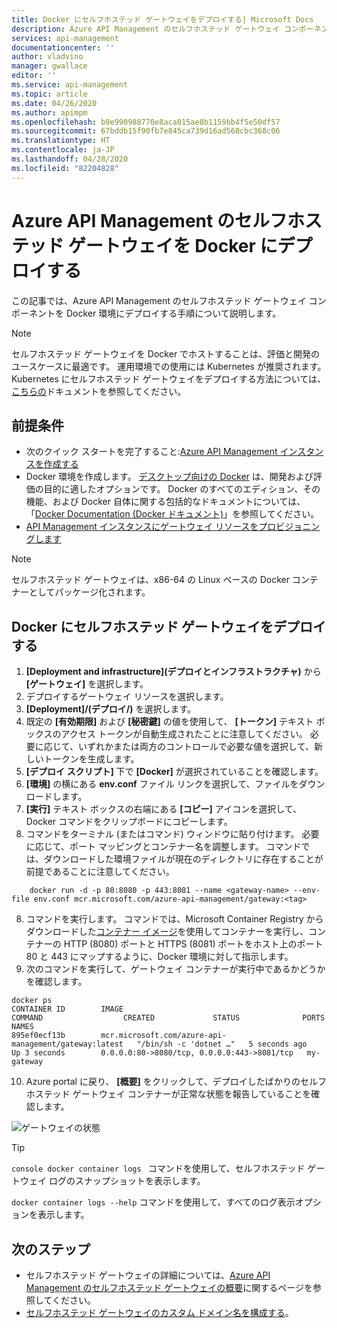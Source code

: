 ```yaml
---
title: Docker にセルフホステッド ゲートウェイをデプロイする| Microsoft Docs
description: Azure API Management のセルフホステッド ゲートウェイ コンポーネントを Docker にデプロイする方法について説明します
services: api-management
documentationcenter: ''
author: vladvino
manager: gwallace
editor: ''
ms.service: api-management
ms.topic: article
ms.date: 04/26/2020
ms.author: apimpm
ms.openlocfilehash: b9e990988770e8aca015ae8b1159bb4f5e50df57
ms.sourcegitcommit: 67bddb15f90fb7e845ca739d16ad568cbc368c06
ms.translationtype: HT
ms.contentlocale: ja-JP
ms.lasthandoff: 04/28/2020
ms.locfileid: "82204828"
---
```

# <a name="deploy-an-azure-api-management-self-hosted-gateway-to-docker"></a>Azure API Management のセルフホステッド ゲートウェイを Docker にデプロイする

この記事では、Azure API Management のセルフホステッド ゲートウェイ コンポーネントを Docker 環境にデプロイする手順について説明します。

> [!NOTE]
> セルフホステッド ゲートウェイを Docker でホストすることは、評価と開発のユースケースに最適です。 運用環境での使用には Kubernetes が推奨されます。 Kubernetes にセルフホステッド ゲートウェイをデプロイする方法については、[こちらの](how-to-deploy-self-hosted-gateway-kubernetes.md)ドキュメントを参照してください。

## <a name="prerequisites"></a>前提条件

- 次のクイック スタートを完了すること:[Azure API Management インスタンスを作成する](get-started-create-service-instance.md)
- Docker 環境を作成します。 [デスクトップ向けの Docker](https://www.docker.com/products/docker-desktop) は、開発および評価の目的に適したオプションです。 Docker のすべてのエディション、その機能、および Docker 自体に関する包括的なドキュメントについては、「[Docker Documentation (Docker ドキュメント)](https://docs.docker.com)」を参照してください。
- [API Management インスタンスにゲートウェイ リソースをプロビジョニングします](api-management-howto-provision-self-hosted-gateway.md)

> [!NOTE]
> セルフホステッド ゲートウェイは、x86-64 の Linux ベースの Docker コンテナーとしてパッケージ化されます。

## <a name="deploy-the-self-hosted-gateway-to-docker"></a>Docker にセルフホステッド ゲートウェイをデプロイする

1. **[Deployment and infrastructure]\(デプロイとインフラストラクチャ\)** から **[ゲートウェイ]** を選択します。
2. デプロイするゲートウェイ リソースを選択します。
3. **[Deployment]/(デプロイ/)** を選択します。
4. 既定の **[有効期限]** および **[秘密鍵]** の値を使用して、 **[トークン]** テキスト ボックスのアクセス トークンが自動生成されたことに注意してください。 必要に応じて、いずれかまたは両方のコントロールで必要な値を選択して、新しいトークンを生成します。
4. **[デプロイ スクリプト]** 下で **[Docker]** が選択されていることを確認します。
5. **[環境]** の横にある **env.conf** ファイル リンクを選択して、ファイルをダウンロードします。
6. **[実行]** テキスト ボックスの右端にある **[コピー]** アイコンを選択して、Docker コマンドをクリップボードにコピーします。
7. コマンドをターミナル (またはコマンド) ウィンドウに貼り付けます。 必要に応じて、ポート マッピングとコンテナー名を調整します。 コマンドでは、ダウンロードした環境ファイルが現在のディレクトリに存在することが前提であることに注意してください。
```
    docker run -d -p 80:8080 -p 443:8081 --name <gateway-name> --env-file env.conf mcr.microsoft.com/azure-api-management/gateway:<tag>
```
8. コマンドを実行します。 コマンドでは、Microsoft Container Registry からダウンロードした[コンテナー イメージ](https://aka.ms/apim/sputnik/dhub)を使用してコンテナーを実行し、コンテナーの HTTP (8080) ポートと HTTPS (8081) ポートをホスト上のポート 80 と 443 にマップするように、Docker 環境に対して指示します。
9. 次のコマンドを実行して、ゲートウェイ コンテナーが実行中であるかどうかを確認します。
```console
docker ps
CONTAINER ID        IMAGE                                                 COMMAND                  CREATED             STATUS              PORTS                                         NAMES
895ef0ecf13b        mcr.microsoft.com/azure-api-management/gateway:latest   "/bin/sh -c 'dotnet …"   5 seconds ago       Up 3 seconds        0.0.0.0:80->8080/tcp, 0.0.0.0:443->8081/tcp   my-gateway
```
10. Azure portal に戻り、 **[概要]** をクリックして、デプロイしたばかりのセルフホステッド ゲートウェイ コンテナーが正常な状態を報告していることを確認します。

![ゲートウェイの状態](media/how-to-deploy-self-hosted-gateway-docker/status.png)

> [!TIP]
> <code>console docker container logs <gateway-name></code> コマンドを使用して、セルフホステッド ゲートウェイ ログのスナップショットを表示します。
>
> <code>docker container logs --help</code> コマンドを使用して、すべてのログ表示オプションを表示します。

## <a name="next-steps"></a>次のステップ

* セルフホステッド ゲートウェイの詳細については、[Azure API Management のセルフホステッド ゲートウェイの概要](self-hosted-gateway-overview.md)に関するページを参照してください。
* [セルフホステッド ゲートウェイのカスタム ドメイン名を構成する](api-management-howto-configure-custom-domain-gateway.md)。
